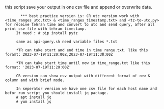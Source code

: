 this script save your output in one csv file and append or overwrite data.

           *** best practice version is: CR utc version work with <time_ranges_utc.txt> & <time_ranges_timestamp.txt> and <tz-to-utc.py> for receive tehran time and convert to utc and send query, after all print csv file with tehran timestamp.
         It need : # pip install pytz
         
         same as api-query.sh need variable files *.txt
         
         *TR can take start and end time in time_range.txt. like this foramt: 2023-07-19T11:20:00Z,2023-07-19T11:30:00Z
         
         *TN can take start time until now in time_range.txt like this format: '2023-07-19T11:20:00Z'
         
         CR version can show csv output with different format of row & column and with brief mode.
         
         In seperator version we have one csv file for each host name and befor run script you should install jq package. 
         # apt install jq
         # yum install jq
         
